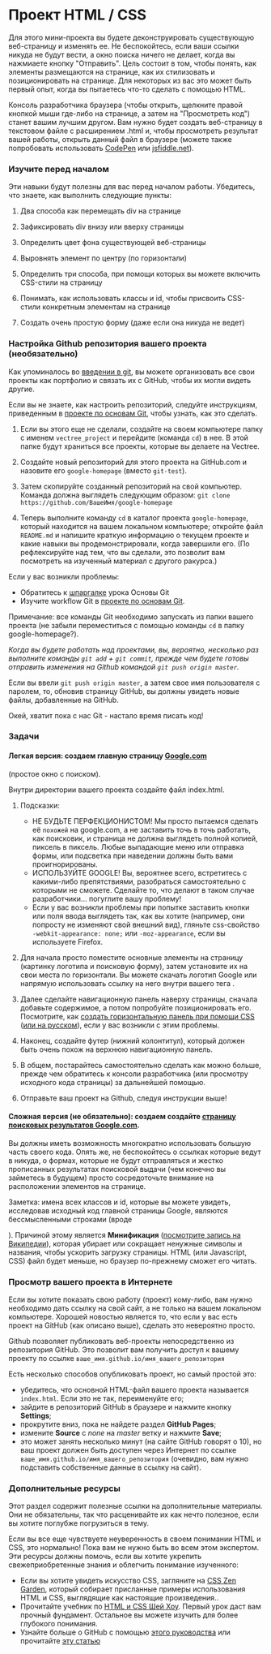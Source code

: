 # Проект HTML / CSS

Для этого мини-проекта вы будете деконструировать существующую веб-страницу и изменять ее. Не беспокойтесь, если ваши ссылки никуда не будут вести, а окно поиска ничего не делает, когда вы нажмиаете кнопку "Отправить". Цель состоит в том, чтобы понять, как элементы размещаются на странице, как их стилизовать и позиционировать на странице. Для некоторых из вас это может быть первый опыт, когда вы пытаетесь что-то сделать с помощью HTML.

Консоль разработчика браузера (чтобы открыть, щелкните правой кнопкой мыши где-либо на странице, а затем на "Просмотреть код") станет вашим лучшим другом. Вам нужно будет создать веб-страницу в текстовом файле с расширением .html и, чтобы просмотреть результат вашей работы, открыть данный файл в браузере (можете также попробовать использовать [CodePen](http://codepen.io/pen/) или [jsfiddle.net](https://jsfiddle.net/)).

### Изучите перед началом

Эти навыки будут полезны для вас перед началом работы. Убедитесь, что знаете, как выполнить следующие пункты:

1. Два способа как перемещать div на странице

2. Зафиксировать div внизу или вверху страницы

3. Определить цвет фона существующей веб-страницы

4. Выровнять элемент по центру (по горизонтали)

5. Определить три способа, при помощи которых вы можете включить CSS-стили на страницу

6. Понимать, как использовать классы и id, чтобы присвоить CSS-стили конкретным элементам на странице

7. Создать очень простую форму (даже если она никуда не ведет)

### Настройка Github репозитория вашего проекта (необязательно)

Как упоминалось во [введении в git](https://vectree.ru/text/44/0/0), вы можете организовать все свои проекты как портфолио и связать их с GitHub, чтобы их могли видеть другие.

Если вы не знаете, как настроить репозиторий, следуйте инструкциям, приведенным в [проекте по основам Git](https://vectree.ru/task/44/2/0), чтобы узнать, как это сделать.

1. Если вы этого еще не сделали, создайте на своем компьютере папку с именем `vectree_project` и перейдите (команда `cd`) в нее. В этой папке будут храниться все проекты, которые вы делаете на Vectree.

2. Создайте новый репозиторий для этого проекта на GitHub.com и назовите его `google-homepage` (вместо `git-test`).

3. Затем скопируйте созданный репозиторий на свой компьютер. Команда должна выглядеть следующим образом: `git clone https://github.com/ВашеИмя/google-homepage`

4. Теперь выполните команду `cd` в каталог проекта `google-homepage`, который находится на вашем локальном компьютере; откройте файл `README.md` и напишите краткую информацию о текущем проекте и какие навыки вы продемонстрировали, когда завершили его. (По рефлексируйте над тем, что вы сделали, это позволит вам посмотреть на изученный материал с другого ракурса.)

Если у вас возникли проблемы: 
* Обратитесь к [шпаргалке](https://vectree.ru/text/44/1/0) урока Основы Git
* Изучите workflow Git в [проекте по основам Git](https://vectree.ru/task/44/2/0).

Примечание: все команды Git необходимо запускать из папки вашего проекта (не забыли переместиться с помощью команды `cd` в папку google-homepage?).

*Когда вы будете работать над проектами, вы, вероятно, несколько раз выполните команды `git add` + `git commit`, прежде чем будете готовы отправить изменения на Github командой `git push origin master`.*

Если вы ввели `git push origin master`, а затем свое имя пользователя с паролем, то, обновив страницу GitHub, вы должны увидеть новые файлы, добавленные на GitHub.

Окей, хватит пока с нас Git - настало время писать код!

### Задачи

#### Легкая версия: создаем главную страницу [Google.com](google.com)
(простое окно с поиском).

Внутри директории вашего проекта создайте файл index.html.

 1. Подсказки:
    * НЕ БУДЬТЕ ПЕРФЕКЦИОНИСТОМ! Мы просто пытаемся сделать её `похожей` на google.com, а не заставить точь в точь работать, как поисковик, и страница не должна выглядеть полной копией, пиксель в пиксель. Любые выпадающие меню или отправка формы, или подсветка при наведении должны быть вами проигнорированы.
    * ИСПОЛЬЗУЙТЕ GOOGLE! Вы, вероятнее всего, встретитесь с какими-либо препятствиями, разобраться самостоятельно с которыми не сможете. Сделайте то, что делают в таком случае разработчики... погуглите вашу проблему!
    * Если у вас возникли проблемы при попытке заставить кнопки или поля ввода выглядеть так, как вы хотите (например, они попросту не изменяют свой внешний вид), гляньте css-свойство `-webkit-appearance: none;` или `-moz-appearance`, если вы используете Firefox.

 2. Для начала просто поместите основные элементы на страницу (картинку логотипа и поисковую форму), затем установите их на свои места по горизонтали. Вы можете скачать логотип Google или напрямую использовать ссылку на него внутри вашего тега <img>.

 3. Далее сделайте навигационную панель наверху страницы, сначала добавьте содержимое, а потом попробуйте позиционировать его. Посмотрите, как [создать горизонтальную панель при помощи CSS](https://www.w3schools.com/css/css_navbar.asp) ([или на русском](https://html5css.ru/howto/howto_js_topnav.php)), если у вас возникли с этим проблемы.

 4. Наконец, создайте футер (нижний колонтитул), который должен быть очень похож на верхнюю навигационную панель.

 5. В общем, постарайтесь самостоятельно сделать как можно больше, прежде чем обратитесь к консоли разработчика (или просмотру исходного кода страницы) за дальнейшей помощью.

 6. Отправьте ваш проект на Github, следуя инструкции выше!

#### Сложная версия (не обязательно): cоздаем создайте [страницу поисковых результатов Google.com](https://www.google.com/search?q=build+this+webpage).

Вы должны иметь возможность многократно использовать большую часть своего кода. Опять же, не беспокойтесь о ссылках которые ведут в никуда, о формах, которые не будут отправляться и жестко прописанных результатах поисковой выдачи (чем конечно вы займетесь в будущем) просто сосредоточьте внимание на расположении элементов на странице.

Заметка: имена всех классов и id, которые вы можете увидеть, исследовав исходный код главной страницы Google, являются бессмысленными строками (вроде <div class='srg'>). Причиной этому является **Минификация** ([посмотрите запись на Википедии](https://ru.wikipedia.org/wiki/%D0%9C%D0%B8%D0%BD%D0%B8%D1%84%D0%B8%D0%BA%D0%B0%D1%86%D0%B8%D1%8F_(%D0%BF%D1%80%D0%BE%D0%B3%D1%80%D0%B0%D0%BC%D0%BC%D0%B8%D1%80%D0%BE%D0%B2%D0%B0%D0%BD%D0%B8%D0%B5))), которая убирает или сокращает ненужные символы и названия, чтобы ускорить загрузку страницы. HTML (или Javascript, CSS) файл будет меньше, но браузер по-прежнему сможет его читать.

### Просмотр вашего проекта в Интернете

Если вы хотите показать свою работу (проект) кому-либо, вам нужно необходимо дать ссылку на свой сайт, а не только на вашем локальном компьютере. Хорошей новостью является то, что если у вас есть проект на GitHub (как описано выше), сделать это невероятно просто.

Github позволяет публиковать веб-проекты непосредственно из репозитория GitHub. Это позволит вам получить доступ к вашему проекту по ссылке `ваше_имя.github.io/имя_вашего_репозитория`

Есть несколько способов опубликовать проект, но самый простой это:

- убедитесь, что основной HTML-файл вашего проекта называется `index.html`. Если это не так, переименуйте его;
- зайдите в репозиторий GitHub в браузере и нажмите кнопку **Settings**;
- прокрутите вниз, пока не найдете раздел **GitHub Pages**;
- измените **Source** с *none* на *master* ветку и нажмите **Save**;
- это может занять несколько минут (на сайте GitHub говорят о 10), но ваш проект должен быть доступен через Интернет по ссылке `ваше_имя.github.io/имя_вашего_репозитория` (очевидно, вам нужно подставить собственные данные в ссылку на сайт).

### Дополнительные ресурсы

Этот раздел содержит полезные ссылки на дополнительные материалы. Они не обязательны, так что расценивайте их как нечто полезное, если вы хотите поглубже погрузиться в тему.

Если вы все еще чувствуете неуверенность в своем понимании HTML и CSS, это нормально! Пока вам не нужно быть во всем этом экспертом. Эти ресурсы должны помочь, если вы хотите укрепить свежеприобретенные знания и облегчить понимание изученного:

* Если вы хотите увидеть искусство CSS, загляните на [CSS Zen Garden](http://www.csszengarden.com/tr/ru/), который собирает присланные примеры использования HTML и CSS, выглядящие как настоящие произведения..
* Прочитайте учебник по [HTML и CSS Шей Хоу](https://webref.ru/layout/learn-html-css/first-web-page). Первый урок даст вам прочный фундамент. Остальное вы можете изучить для более глубокого понимания.
* Узнайте больше о GitHub с помощью [этого руководства](https://try.github.io/) или прочитайте [эту статью](https://readwrite.com/2013/09/30/understanding-github-a-journey-for-beginners-part-1/)